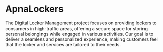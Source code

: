 # ApnaLockers
The Digital Locker Management project focuses on providing lockers to consumers in high-traffic areas, offering a secure space for storing personal belongings while engaged in various activities. Our goal is to deliver a seamless and personalized experience, making customers feel that the locker and services are tailored to their needs.
